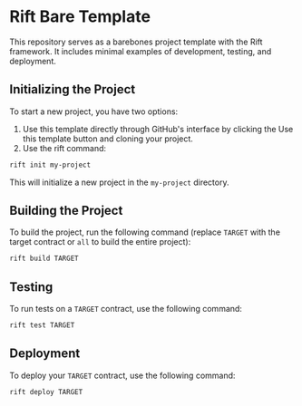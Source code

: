 # Rift Bare Template
This repository serves as a barebones project template with the Rift framework. It includes minimal examples of development, testing, and deployment.

## Initializing the Project
To start a new project, you have two options:

1. Use this template directly through GitHub's interface by clicking the Use this template button and cloning your project.
2. Use the rift command:
```bash
rift init my-project
```
This will initialize a new project in the `my-project` directory.

## Building the Project
To build the project, run the following command (replace `TARGET` with the target contract or `all` to build the entire project):
```bash
rift build TARGET
```

## Testing
To run tests on a `TARGET` contract, use the following command:
```bash
rift test TARGET
```

## Deployment
To deploy your `TARGET` contract, use the following command:
```bash
rift deploy TARGET
```
